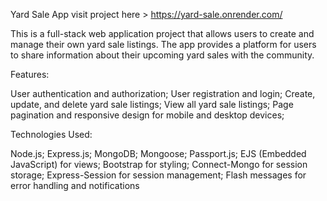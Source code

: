 Yard Sale App visit project here > https://yard-sale.onrender.com/

This is a full-stack web application project that allows users to create and manage their own yard sale listings. The app provides a platform for users to share information about their upcoming yard sales with the community.

Features:

User authentication and authorization;
User registration and login;
Create, update, and delete yard sale listings;
View all yard sale listings;
Page pagination and responsive design for mobile and desktop devices;

Technologies Used:

Node.js;
Express.js;
MongoDB;
Mongoose;
Passport.js;
EJS (Embedded JavaScript) for views;
Bootstrap for styling;
Connect-Mongo for session storage;
Express-Session for session management;
Flash messages for error handling and notifications
